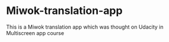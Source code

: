 # Miwok-translation-app
This is a Miwok translation app which was thought on Udacity in Multiscreen app course
